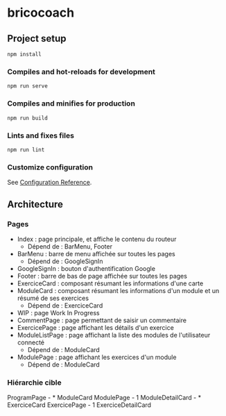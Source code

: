 # bricocoach

## Project setup
```
npm install
```

### Compiles and hot-reloads for development
```
npm run serve
```

### Compiles and minifies for production
```
npm run build
```

### Lints and fixes files
```
npm run lint
```

### Customize configuration
See [Configuration Reference](https://cli.vuejs.org/config/).


## Architecture
### Pages
- Index : page principale, et affiche le contenu du routeur
    - Dépend de : BarMenu, Footer
- BarMenu : barre de menu affichée sur toutes les pages
    - Dépend de : GoogleSignIn
- GoogleSignIn : bouton d'authentification Google
- Footer : barre de bas de page affichée sur toutes les pages
- ExerciceCard : composant résumant les informations d'une carte
- ModuleCard : composant résumant les informations d'un module et un résumé de ses exercices
    - Dépend de : ExerciceCard
- WIP : page Work In Progress
- CommentPage : page permettant de saisir un commentaire
- ExercicePage : page affichant les détails d'un exercice
- ModuleListPage : page affichant la liste des modules de l'utilisateur connecté
    - Dépend de : ModuleCard
- ModulePage : page affichant les exercices d'un module
    - Dépend de : ModuleCard

### Hiérarchie cible
ProgramPage
    - * ModuleCard
ModulePage
    - 1 ModuleDetailCard
        - * ExerciceCard
ExercicePage
    - 1 ExerciceDetailCard
